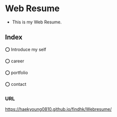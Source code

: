 # Web Resume
  - This is my Web Resume.
  
## Index
  ⭕ Introduce my self 
  
  ⭕ career
  
  ⭕ portfolio
  
  ⭕ contact
  
### URL
https://haekyoung0810.github.io/findhk/Webresume/
